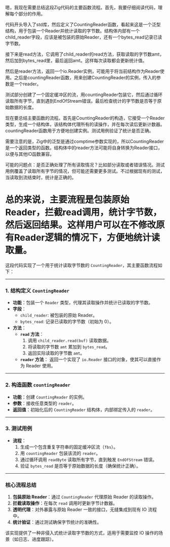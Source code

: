 嗯，我现在需要总结这段Zig代码的主要函数流程。首先，我要仔细阅读代码，理解每个部分的作用。

代码开头导入了std库，然后定义了CountingReader函数，看起来这是一个泛型结构，用于包装一个Reader并统计读取的字节数。结构体内部有一个child_reader字段，应该是被包装的原始Reader，还有一个bytes_read记录已读字节数。

接下来是read方法，它调用了child_reader的read方法，获取读取的字节数amt，然后加到bytes_read里，最后返回amt。这样每次读取都会更新统计值。

然后是reader方法，返回一个io.Reader实例，可能用于将当前结构作为Reader使用。之后是countingReader函数，用来创建CountingReader的实例，传入的参数是一个reader。

测试部分创建了一个固定缓冲区的流，用countingReader包装它，然后通过循环读取所有字节，直到遇到EndOfStream错误。最后检查统计的字节数是否等于原始数据的长度。

现在要总结主要函数的流程。首先是CountingReader的构造，它接受一个Reader类型，生成一个结构体，该结构体代理所有的读操作，并在每次读后更新计数器。countingReader函数用于方便地创建实例。测试用例验证了统计是否正确。

需要注意的是，Zig中的泛型是通过comptime参数实现的，所以CountingReader是一个返回类型的函数。结构体中的reader方法可能将自身转换为Reader接口，以便与其他IO函数兼容。

可能的问题点：是否正确处理了所有读取情况？比如部分读取或者错误情况。测试用例覆盖了读取所有字节的情况，但可能还需要更多测试。不过根据现有的测试，当读取到流结束时，统计是正确的。

总的来说，主要流程是包装原始Reader，拦截read调用，统计字节数，然后返回结果。这样用户可以在不修改原有Reader逻辑的情况下，方便地统计读取量。
================================================
这段代码实现了一个用于统计读取字节数的 `CountingReader`，其主要函数流程如下：

---

### 1. **结构定义 `CountingReader`**
- **功能**：包装一个 `Reader` 类型，代理其读取操作并统计已读取的字节数。
- **字段**：
  - `child_reader`: 被包装的原始 Reader。
  - `bytes_read`: 记录已读取的字节数（初始为 0）。
- **方法**：
  - **`read` 方法**：
    1. 调用 `child_reader.read(buf)` 读取数据。
    2. 将读取的字节数 `amt` 累加到 `bytes_read`。
    3. 返回实际读取的字节数 `amt`。
  - **`reader` 方法**：
    返回一个实现了 `io.Reader` 接口的对象，使其可以直接作为 Reader 使用。

---

### 2. **构造函数 `countingReader`**
- **功能**：创建 `CountingReader` 的实例。
- **参数**：接收任意类型的 `reader`。
- **返回值**：初始化后的 `CountingReader` 结构体，内部绑定传入的 `reader`。

---

### 3. **测试用例**
- **流程**：
  1. 生成一个包含重复字符串的固定缓冲区流（`fbs`）。
  2. 用 `countingReader` 包装该流的 `reader`。
  3. 通过循环调用 `readByte` 读取所有字节，直到触发 `EndOfStream` 错误。
  4. 验证 `bytes_read` 是否等于原始数据的长度（确保统计正确）。

---

### 核心流程总结
1. **包装原始 Reader**：通过 `CountingReader` 代理原始 Reader 的读取操作。
2. **拦截读取操作**：在每次 `read` 调用时更新字节计数器。
3. **透明代理**：对外暴露与原始 Reader 一致的接口，无缝集成到现有 IO 流程中。
4. **统计验证**：通过测试确保字节统计的准确性。

该实现提供了一种非侵入式统计读取字节数的方式，适用于需要监控 IO 操作的场景（如日志、进度跟踪）。